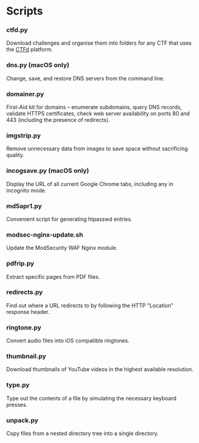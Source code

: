 # Scripts

### ctfd.py
Download challenges and organise them into folders for any CTF that uses the [CTFd](https://github.com/ctfd/ctfd) platform.

### dns.py (macOS only)
Change, save, and restore DNS servers from the command line.

### domainer.py
First-Aid kit for domains – enumerate subdomains, query DNS records, validate HTTPS certificates, check web server availability on ports 80 and 443 (including the presence of redirects).

### imgstrip.py
Remove unnecessary data from images to save space without sacrificing quality.

### incogsave.py (macOS only)
Display the URL of all current Google Chrome tabs, including any in incognito mode.

### md5apr1.py
Convenient script for generating htpasswd entries.

### modsec-nginx-update.sh
Update the ModSecurity WAF Nginx module.

### pdfrip.py
Extract specific pages from PDF files.

### redirects.py
Find out where a URL redirects to by following the HTTP "Location" response header.

### ringtone.py
Convert audio files into iOS compatible ringtones.

### thumbnail.py
Download thumbnails of YouTube videos in the highest available resolution.

### type.py
Type out the contents of a file by simulating the necessary keyboard presses.

### unpack.py
Copy files from a nested directory tree into a single directory.
